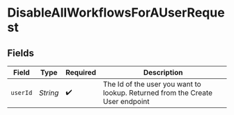 # DisableAllWorkflowsForAUserRequest


## Fields

| Field                                                                         | Type                                                                          | Required                                                                      | Description                                                                   |
| ----------------------------------------------------------------------------- | ----------------------------------------------------------------------------- | ----------------------------------------------------------------------------- | ----------------------------------------------------------------------------- |
| `userId`                                                                      | *String*                                                                      | :heavy_check_mark:                                                            | The Id of the user you want to lookup. Returned from the Create User endpoint |
